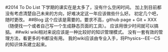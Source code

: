 #2014 To Do List
下学期的课实在是太多了，没有什么空闲时间。
加上到目前都没有考虑清楚自己未来的方向，好难决定这一年应该做些什么好。
初定几个吧，随时更改。
##Blog
这个应该是需要的。要求不高，github page + Git + XXX（随便找一个或者自己写一个生成静态页面的工具）。
应该用很少时间就可以搞掂。
##wiki
wiki相对来说应该是一种比较好的知识管理模式。
没有一套有效的管理方法，看更多的书都没有用。
我的wiki应该由专业入手，将Physics--EE--CS的知识体系建立起来。
